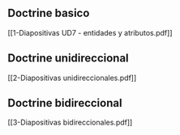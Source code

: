 ## Doctrine basico
[[1-Diapositivas UD7 - entidades y atributos.pdf]]

## Doctrine unidireccional
[[2-Diapositivas unidireccionales.pdf]]

## Doctrine bidireccional
[[3-Diapositivas bidireccionales.pdf]]